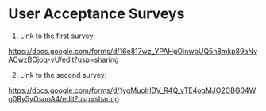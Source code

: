 # User Acceptance Surveys

1.  Link to the first survey:

https://docs.google.com/forms/d/16e817wz_YPAHgOinwbUQ5n8mkp89aNvACwzBOjoq-vU/edit?usp=sharing


2.  Link to the second survey:

https://docs.google.com/forms/d/1ygMuoIrlDV_R4Q_yTE4ogMJO2CBG04Wg0Ry5yOsooA4/edit?usp=sharing
